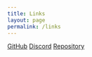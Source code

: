 ```yaml
---
title: Links
layout: page
permalink: /links
---
```


[GitHub][URL_1]
[Discord][URL_1]
[Repository][URL_3]




[URL_1]: https://github.com/TBR-Development
[URL_2]: https;//dsc.gg/tbr-development
[URL_3]: https://github.com/tbr-development/Kustom

